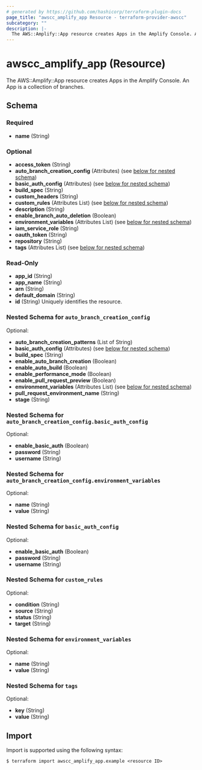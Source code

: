 ```yaml
---
# generated by https://github.com/hashicorp/terraform-plugin-docs
page_title: "awscc_amplify_app Resource - terraform-provider-awscc"
subcategory: ""
description: |-
  The AWS::Amplify::App resource creates Apps in the Amplify Console. An App is a collection of branches.
---
```


# awscc_amplify_app (Resource)

The AWS::Amplify::App resource creates Apps in the Amplify Console. An App is a collection of branches.



<!-- schema generated by tfplugindocs -->
## Schema

### Required

- **name** (String)

### Optional

- **access_token** (String)
- **auto_branch_creation_config** (Attributes) (see [below for nested schema](#nestedatt--auto_branch_creation_config))
- **basic_auth_config** (Attributes) (see [below for nested schema](#nestedatt--basic_auth_config))
- **build_spec** (String)
- **custom_headers** (String)
- **custom_rules** (Attributes List) (see [below for nested schema](#nestedatt--custom_rules))
- **description** (String)
- **enable_branch_auto_deletion** (Boolean)
- **environment_variables** (Attributes List) (see [below for nested schema](#nestedatt--environment_variables))
- **iam_service_role** (String)
- **oauth_token** (String)
- **repository** (String)
- **tags** (Attributes List) (see [below for nested schema](#nestedatt--tags))

### Read-Only

- **app_id** (String)
- **app_name** (String)
- **arn** (String)
- **default_domain** (String)
- **id** (String) Uniquely identifies the resource.

<a id="nestedatt--auto_branch_creation_config"></a>
### Nested Schema for `auto_branch_creation_config`

Optional:

- **auto_branch_creation_patterns** (List of String)
- **basic_auth_config** (Attributes) (see [below for nested schema](#nestedatt--auto_branch_creation_config--basic_auth_config))
- **build_spec** (String)
- **enable_auto_branch_creation** (Boolean)
- **enable_auto_build** (Boolean)
- **enable_performance_mode** (Boolean)
- **enable_pull_request_preview** (Boolean)
- **environment_variables** (Attributes List) (see [below for nested schema](#nestedatt--auto_branch_creation_config--environment_variables))
- **pull_request_environment_name** (String)
- **stage** (String)

<a id="nestedatt--auto_branch_creation_config--basic_auth_config"></a>
### Nested Schema for `auto_branch_creation_config.basic_auth_config`

Optional:

- **enable_basic_auth** (Boolean)
- **password** (String)
- **username** (String)


<a id="nestedatt--auto_branch_creation_config--environment_variables"></a>
### Nested Schema for `auto_branch_creation_config.environment_variables`

Optional:

- **name** (String)
- **value** (String)



<a id="nestedatt--basic_auth_config"></a>
### Nested Schema for `basic_auth_config`

Optional:

- **enable_basic_auth** (Boolean)
- **password** (String)
- **username** (String)


<a id="nestedatt--custom_rules"></a>
### Nested Schema for `custom_rules`

Optional:

- **condition** (String)
- **source** (String)
- **status** (String)
- **target** (String)


<a id="nestedatt--environment_variables"></a>
### Nested Schema for `environment_variables`

Optional:

- **name** (String)
- **value** (String)


<a id="nestedatt--tags"></a>
### Nested Schema for `tags`

Optional:

- **key** (String)
- **value** (String)

## Import

Import is supported using the following syntax:

```shell
$ terraform import awscc_amplify_app.example <resource ID>
```
